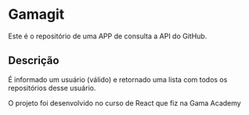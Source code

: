 # Gamagit

Este é o repositório de uma APP de consulta a API do GitHub.

## Descrição

É informado um usuário (válido) e retornado uma lista com todos os repositórios desse usuário.

O projeto foi desenvolvido no curso de React que fiz na Gama Academy